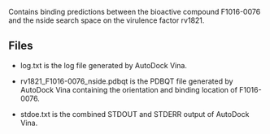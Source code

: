 Contains binding predictions between the bioactive compound F1016-0076 and the nside search space on the virulence factor rv1821.

## Files

- log.txt is the log file generated by AutoDock Vina.

- rv1821_F1016-0076_nside.pdbqt is the PDBQT file generated by AutoDock Vina containing the orientation and binding location of F1016-0076.

- stdoe.txt is the combined STDOUT and STDERR output of AutoDock Vina.

